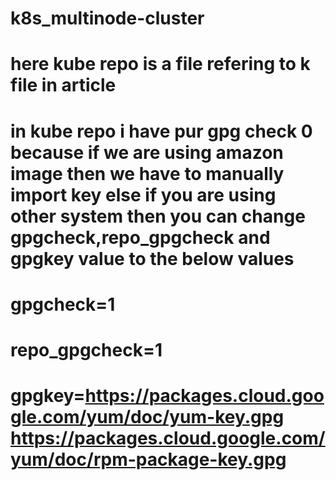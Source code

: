 # k8s_multinode-cluster
# here kube repo is a file refering to k file in article
# in kube repo i have pur gpg check 0 because if we are using amazon image then we have to manually import key else if you are using other system then you can change gpgcheck,repo_gpgcheck and gpgkey value to the below values
# gpgcheck=1
# repo_gpgcheck=1
# gpgkey=https://packages.cloud.google.com/yum/doc/yum-key.gpg https://packages.cloud.google.com/yum/doc/rpm-package-key.gpg
